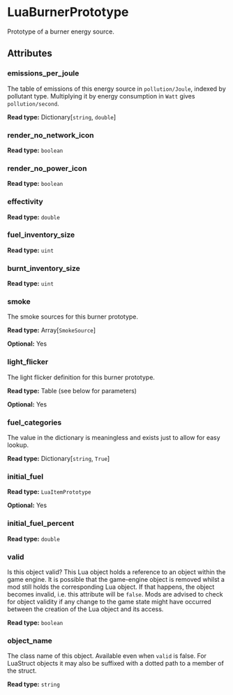 # LuaBurnerPrototype

Prototype of a burner energy source.

## Attributes

### emissions_per_joule

The table of emissions of this energy source in `pollution/Joule`, indexed by pollutant type. Multiplying it by energy consumption in `Watt` gives `pollution/second`.

**Read type:** Dictionary[`string`, `double`]

### render_no_network_icon

**Read type:** `boolean`

### render_no_power_icon

**Read type:** `boolean`

### effectivity

**Read type:** `double`

### fuel_inventory_size

**Read type:** `uint`

### burnt_inventory_size

**Read type:** `uint`

### smoke

The smoke sources for this burner prototype.

**Read type:** Array[`SmokeSource`]

**Optional:** Yes

### light_flicker

The light flicker definition for this burner prototype.

**Read type:** Table (see below for parameters)

**Optional:** Yes

### fuel_categories

The value in the dictionary is meaningless and exists just to allow for easy lookup.

**Read type:** Dictionary[`string`, `True`]

### initial_fuel

**Read type:** `LuaItemPrototype`

**Optional:** Yes

### initial_fuel_percent

**Read type:** `double`

### valid

Is this object valid? This Lua object holds a reference to an object within the game engine. It is possible that the game-engine object is removed whilst a mod still holds the corresponding Lua object. If that happens, the object becomes invalid, i.e. this attribute will be `false`. Mods are advised to check for object validity if any change to the game state might have occurred between the creation of the Lua object and its access.

**Read type:** `boolean`

### object_name

The class name of this object. Available even when `valid` is false. For LuaStruct objects it may also be suffixed with a dotted path to a member of the struct.

**Read type:** `string`

